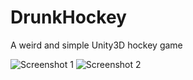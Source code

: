 # DrunkHockey
A weird and simple Unity3D hockey game

![Screenshot 1](http://cs631121.vk.me/v631121694/20e/5lMVQKxiRL8.jpg)
![Screenshot 2](http://cs627117.vk.me/v627117694/22817/kT6BKgetrHY.jpg)

